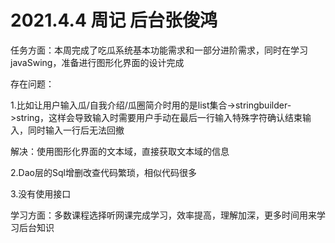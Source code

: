 # 2021.4.4    周记   后台张俊鸿

任务方面：本周完成了吃瓜系统基本功能需求和一部分进阶需求，同时在学习javaSwing，准备进行图形化界面的设计完成



存在问题：

1.比如让用户输入瓜/自我介绍/瓜圈简介时用的是list集合->stringbuilder->string，这样会导致输入时需要用户手动在最后一行输入特殊字符确认结束输入，同时输入一行后无法回撤

解决：使用图形化界面的文本域，直接获取文本域的信息

2.Dao层的Sql增删改查代码繁琐，相似代码很多

3.没有使用接口



学习方面：多数课程选择听网课完成学习，效率提高，理解加深，更多时间用来学习后台知识
